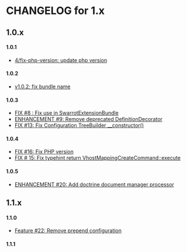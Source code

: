 CHANGELOG for 1.x
===================

## 1.0.x
#### 1.0.1
- [4/fix-php-version: update php version ](https://github.com/ma-residence/SwarrotExtensionBundle/commit/385b3418c01c3c0dffdad2613ec724f4b35eb5fa)


#### 1.0.2
- [v1.0.2: fix bundle name](https://github.com/ma-residence/SwarrotExtensionBundle/commit/a01ebd37262840ec7951a29cd75d775c1baf8fa6)

#### 1.0.3
- [FIX #8 : Fix use in SwarrotExtensionBundle](https://github.com/ma-residence/SwarrotExtensionBundle/issues/8)
- [ENHANCEMENT #9: Remove deprecated DefinitionDecorator](https://github.com/ma-residence/SwarrotExtensionBundle/issues/9)
- [FIX #13: Fix Configuration TreeBuilder __constructor()](https://github.com/ma-residence/SwarrotExtensionBundle/issues/13)

#### 1.0.4
- [FIX #16: Fix PHP version](https://github.com/ma-residence/SwarrotExtensionBundle/issues/16)
- [FIX # 15: Fix typehint return VhostMappingCreateCommand::execute](https://github.com/ma-residence/SwarrotExtensionBundle/issues/15)

#### 1.0.5
- [ENHANCEMENT #20: Add doctrine document manager processor](https://github.com/ma-residence/SwarrotExtensionBundle/issues/20)

## 1.1.x
#### 1.1.0
- [Feature #22: Remove prepend configuration](https://github.com/ma-residence/SwarrotExtensionBundle/issues/22)

#### 1.1.1
